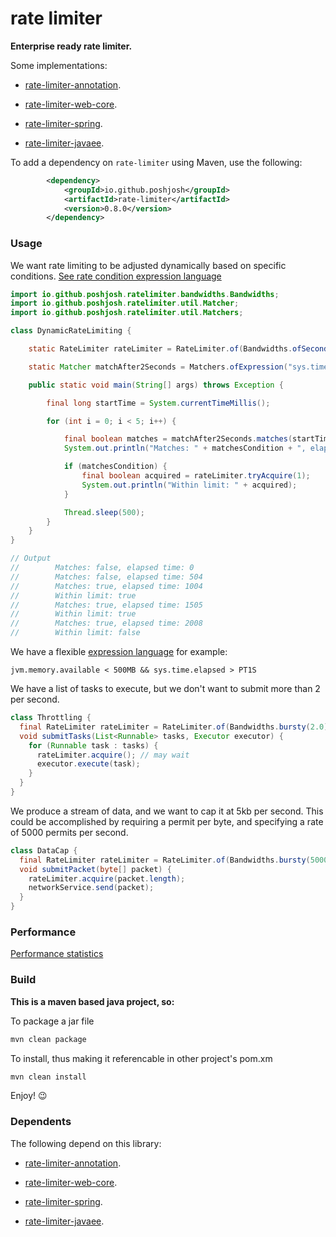 # rate limiter

__Enterprise ready rate limiter.__

Some implementations:

- [rate-limiter-annotation](https://github.com/poshjosh/rate-limiter-annotation).

- [rate-limiter-web-core](https://github.com/poshjosh/rate-limiter-web-core).

- [rate-limiter-spring](https://github.com/poshjosh/rate-limiter-spring).

- [rate-limiter-javaee](https://github.com/poshjosh/rate-limiter-javaee).

To add a dependency on `rate-limiter` using Maven, use the following:

```xml
        <dependency>
            <groupId>io.github.poshjosh</groupId>
            <artifactId>rate-limiter</artifactId>
            <version>0.8.0</version>
        </dependency>
```

### Usage

We want rate limiting to be adjusted dynamically based on specific conditions. [See rate condition expression language](docs/RATE-CONDITION-EXPRESSION-LANGUAGE.md)

```java
import io.github.poshjosh.ratelimiter.bandwidths.Bandwidths;
import io.github.poshjosh.ratelimiter.util.Matcher;
import io.github.poshjosh.ratelimiter.util.Matchers;

class DynamicRateLimiting {

    static RateLimiter rateLimiter = RateLimiter.of(Bandwidths.ofSeconds(1));

    static Matcher matchAfter2Seconds = Matchers.ofExpression("sys.time.elapsed > PT2S");

    public static void main(String[] args) throws Exception {

        final long startTime = System.currentTimeMillis();

        for (int i = 0; i < 5; i++) {

            final boolean matches = matchAfter2Seconds.matches(startTime);
            System.out.println("Matches: " + matchesCondition + ", elapsed time: " + elapsedTime);

            if (matchesCondition) {
                final boolean acquired = rateLimiter.tryAcquire(1);
                System.out.println("Within limit: " + acquired);
            }

            Thread.sleep(500);
        }
    }
}

// Output
//        Matches: false, elapsed time: 0
//        Matches: false, elapsed time: 504
//        Matches: true, elapsed time: 1004
//        Within limit: true
//        Matches: true, elapsed time: 1505
//        Within limit: true
//        Matches: true, elapsed time: 2008
//        Within limit: false
```

We have a flexible [expression language](docs/RATE-CONDITION-EXPRESSION-LANGUAGE.md) for example:

```
jvm.memory.available < 500MB && sys.time.elapsed > PT1S
```

We have a list of tasks to execute, but we don't want to submit more than 2 per second.

```java
class Throttling {
  final RateLimiter rateLimiter = RateLimiter.of(Bandwidths.bursty(2.0)); // 2 permits per second
  void submitTasks(List<Runnable> tasks, Executor executor) {
    for (Runnable task : tasks) {
      rateLimiter.acquire(); // may wait
      executor.execute(task);
    }
  }
}
```

We produce a stream of data, and we want to cap it at 5kb per second. This could be accomplished 
by requiring a permit per byte, and specifying a rate of 5000 permits per second.

```java
class DataCap {
  final RateLimiter rateLimiter = RateLimiter.of(Bandwidths.bursty(5000.0)); // 5000 permits per second
  void submitPacket(byte[] packet) {
    rateLimiter.acquire(packet.length);
    networkService.send(packet);
  }
}
```

### Performance

[Performance statistics](docs/PERFORMANCE.md)

### Build

__This is a maven based java project, so:__

To package a jar file

```sh
mvn clean package
```

To install, thus making it referencable in other project's pom.xm

```sh
mvn clean install
```

Enjoy! :wink:

### Dependents

The following depend on this library:

- [rate-limiter-annotation](https://github.com/poshjosh/rate-limiter-annotation).

- [rate-limiter-web-core](https://github.com/poshjosh/rate-limiter-web-core).

- [rate-limiter-spring](https://github.com/poshjosh/rate-limiter-spring).

- [rate-limiter-javaee](https://github.com/poshjosh/rate-limiter-javaee).
